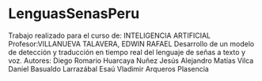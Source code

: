 # LenguasSenasPeru
Trabajo realizado para el curso de: INTELIGENCIA ARTIFICIAL
Profesor:VILLANUEVA TALAVERA, EDWIN RAFAEL
Desarrollo de un modelo de detección y traducción en tiempo real del lenguaje de señas a texto y voz.
Autores: 
Diego Romario Huarcaya Nuñez
Jesús Alejandro Matías Vilca
Daniel Basualdo Larrazábal
Esaú Vladimir Arqueros Plasencia
